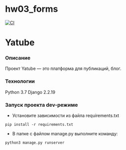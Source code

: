 # hw03_forms

[![CI](https://github.com/yandex-praktikum/hw03_forms/actions/workflows/python-app.yml/badge.svg?branch=master)](https://github.com/yandex-praktikum/hw03_forms/actions/workflows/python-app.yml)

# Yatube
### Описание
Проект Yatube — это платформа для публикаций, блог.
### Технологии
Python 3.7
Django 2.2.19
### Запуск проекта dev-режиме
- Установите зависимости из файла requirements.txt
```
pip install -r requirements.txt
``` 
- В папке с файлом manage.py выполните команду:
```
python3 manage.py runserver
```

